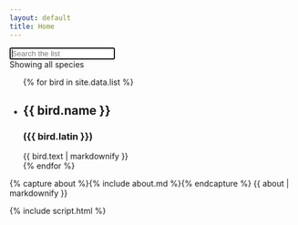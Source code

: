 ```yaml
---
layout: default
title: Home
---
```

<section id="list">
<div class="dunlin"></div>

<input id="search"  type="text" placeholder="Search the list" autocomplete="off" autofocus />
<div id="count">Showing all species</div>
<ul id="bird-list">
    {% for bird in site.data.list %}
        <li id="{{ bird.name | slugify }}" class="{{ bird.highlight }}">
            <h2>{{ bird.name }} </h2>
            <h3>({{ bird.latin }}) </h3>
            {{ bird.text | markdownify }}
        </li>
    {% endfor %}
</ul>

</section>

<section id="about">
    {% capture about %}{% include about.md %}{% endcapture %}
    {{ about | markdownify }}
</section>

<section id="help" style="display:none">
    {% capture help %}{% include help.md %}{% endcapture %}
    {{ help | markdownify }}   
</section>

{% include script.html %}